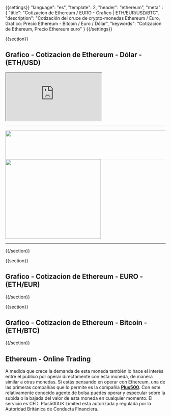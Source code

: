 {{settings}}
  "language": "es",
  "template": 2,
  "header": "ethereum",
  "meta" : {
    "title": "Cotizacion de Ethereum / EURO - Grafico | ETH/EUR/USD/BTC",
    "description": "Cotización del cruce de crypto-monedas Ethereum / Euro, Grafico: Precio Ethereum - Bitcoin / Euro / Dólar",
    "keywords": "Cotizacion de Ethereum, Precio Ethereum euro"
  }
{{/settings}}

{{section}}


## **Grafico** - Cotizacion de Ethereum - Dólar - **(ETH/USD)**

<div class="container kurz">
<a href="http://blog.forexsrovnavac.cz/spain"></a>
<a href="http://blog.forexsrovnavac.cz/spain"></a>
<iframe src="http://marketools.plus500.com/Widgets/InstrumentChartContainer?hl=es&cty=ES&id=66349&tags=widg+chart+litecoin&pl=2&instSymb=ETHUSD"></iframe>
</div>


- - - 

<div class="row">
<div class="col-md-8 hidden-sm hidden-xs">
<a href="http://blog.forexsrovnavac.cz/spain"  target="_blank">
 <img src="http://cdn.plus500.com/Media/Banners/970x90/28718.gif?set=Cryptocurrencies_CySec" width="1125" height="90"/>
</a>
</div>
<div class="col-sm-6 col-xs-12 hidden-md hidden-lg">
<a href="http://blog.forexsrovnavac.cz/spain"  target="_blank">
 <img src="http://cdn.plus500.com/Media/Banners/300x250/28708.gif?set=Cryptocurrencies_CySec" width="300" height="250"/>
</a>
</div>
</div>

- - -

{{/section}}



{{section}}


## **Grafico** - Cotizacion de Ethereum - EURO - **(ETH/EUR)**


<!-- TradingView Widget BEGIN -->
<script type="text/javascript">
baseUrl = "https://widgets.cryptocompare.com/";
var scripts = document.getElementsByTagName("script");
var embedder = scripts[ scripts.length - 1 ];
(function (){
var appName = encodeURIComponent(window.location.hostname);
if(appName==""){appName="local";}
var s = document.createElement("script");
s.type = "text/javascript";
s.async = true;
var theUrl = baseUrl+'serve/v3/coin/chart?fsym=ETH&tsyms=EUR,';
s.src = theUrl + ( theUrl.indexOf("?") >= 0 ? "&" : "?") + "app=" + appName;
embedder.parentNode.appendChild(s);
})();
</script>
<!-- TradingView Widget END -->


{{/section}}





{{section}}

## **Grafico** - Cotizacion de Ethereum - Bitcoin - **(ETH/BTC)**

<!-- TradingView Widget BEGIN -->
<script type="text/javascript" src="https://d33t3vvu2t2yu5.cloudfront.net/tv.js"></script>
<script type="text/javascript">
new TradingView.widget({
  "width": '100%',
  "height": 400,
  "symbol": "BITFINEX:ETHBTC",
  "interval": "60",
  "timezone": "Etc/UTC",
  "theme": "White",
  "style": "1",
  "locale": "en",
  "toolbar_bg": "#f1f3f6",
  "allow_symbol_change": true,
  "hideideas": true,
  "show_popup_button": true,
  "popup_width": "1000",
  "popup_height": "650"
});
</script>
<!-- TradingView Widget END -->


{{/section}}

## Ethereum - Online Trading

A medida que crece la demanda de esta moneda también lo hace el interés entre el público por operar directamente con esta moneda, de manera similar a otras monedas. Si estás pensando en operar con Ethereum, una de las primeras compañías que lo permite es la compañía [**Plus500**](http://blog.forexsrovnavac.cz/spain). Con este relativamente conocido agente de bolsa puedes operar y especular sobre la subida o la bajada del valor de esta moneda en cualquier momento. El servicio es CFD. Plus500UK Limited está autorizada y regulada  por la Autoridad Británica de Conducta Financiera.